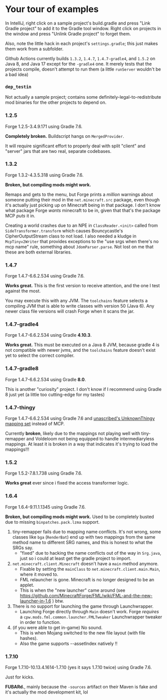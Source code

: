 # Your tour of examples

In IntelliJ, right click on a sample project's build.gradle and press "Link Gradle project" to add it to the Gradle tool window. Right click on projects in the window and press "Unlink Gradle project" to forget them.

Also, note the little hack in each project's `settings.gradle`; this just makes them work from a subfolder.

Github Actions currently builds `1.3.2`, `1.4.7`, `1.4.7-gradle4`, and `1.5.2` on Java 8, and Java 17 except for the `-gradle4` one. It merely tests that the projects compile, doesn't attempt to run them (a little `runServer` wouldn't be a bad idea)

### `dep_testin`

Not actually a sample project; contains some definitely-legal-to-redistribute mod binaries for the other projects to depend on.

### 1.2.5

Forge 1.2.5-3.4.9.171 using Gradle 7.6.

**Completely broken.** Buildscript hangs on `MergedProvider`.

It will require significant effort to properly deal with split "client" and "server" jars that are two real, separate codebases.

### 1.3.2

Forge 1.3.2-4.3.5.318 using Gradle 7.6.

**Broken, but compiling mods might work.**

Remaps and gets to the menu, but Forge prints a *million* warnings about someone putting their mod in the `net.minecraft.src` package, even though it's actually just picking up on Minecraft being in that package. I don't know what package Forge *wants* minecraft to be in, given that that's the package MCP *puts* it in.

Creating a world crashes due to an NPE in `ClassReader.<init>` called from `SideTransformer.transform` which causes Bouncycastle's CipherOutputStream class to not load. I also needed a kludge in `McpTinyv2Writer` that provides exceptions to the "use srgs when there's no mcp name" rule, something about `JdomParser.parse`. Not lost on me that these are both external libraries.

### 1.4.7

Forge 1.4.7-6.6.2.534 using Gradle 7.6.

**Works great.** This is the first version to receive attention, and the one I test against the most.

You may execute this with any JVM. The `toolchains` feature selects a compiling JVM that is able to write classes with version 50 (Java 6). Any newer class file versions will crash Forge when it scans the jar.

### 1.4.7-gradle4

Forge 1.4.7-6.6.2.534 using Gradle **4.10.3**.

**Works great.** This must be executed on a Java 8 JVM, because gradle 4 is not compatible with newer jvms, and the `toolchains` feature doesn't exist yet to select the correct compiler.

### 1.4.7-gradle8

Forge 1.4.7-6.6.2.534 using Gradle **8.0**.

This is another "curiosity" project. I don't know if I recommend using Gradle 8 just yet (a little too cutting-edge for my tastes)

### 1.4.7-thingy

Forge 1.4.7-6.6.2.534 using Gradle 7.6 and [unascribed's UnknownThingy mapping set](https://git.sleeping.town/unascribed/UnknownThingy) instead of MCP.

Currently **broken**, likely due to the mappings not playing well with tiny-remapper and Voldeloom not being equipped to handle intermediaryless mappings. At least it is broken in a way that indicates it's trying to load the mappings!!!

### 1.5.2

Forge 1.5.2-7.8.1.738 using Gradle 7.6.

**Works great** ever since i fixed the access transformer logic.

### 1.6.4

Forge 1.6.4-9.11.1.1345 using Gradle 7.6.

**Broken, but compiling mods might work.** Used to be completely busted due to missing `binpatches.pack.lzma` support.

1. tiny-remapper fails due to mapping name conflicts. It's not wrong, some classes like `bga` (`RenderBat`) end up with two mappings from the same method name to different SRG names, and this is honest to what the SRGs say.
   * "fixed" due to hacking the name conflicts out of the way in `Srg.java`, just so i could at least get the gradle project to import.
2. `net.minecraft.client.Minecraft` doesn't have a `main` method anymore.
   * Fixable by setting the `mainClass` to `net.minecraft.client.main.Main`, where it moved to.
   * FML relauncher is gone. Minecraft is no longer designed to be an applet.
   * This is when the "new launcher" came around (see https://github.com/MinecraftForge/FML/wiki/FML-and-the-new-launcher-in-1.6 ) btw.
3. There is no support for launching the game through Launchwrapper.
   * Launching Forge directly through `Main` doesn't work. Forge *requires* a `cpw.mods.fml.common.launcher.FMLTweaker` Launchwrapper tweaker in order to function.
4. (if you were able to get in-game) No sound.
   * This is when Mojang switched to the new file layout (with file hashes).
   * Also the game supports --assetIndex natively :bangbang:

### 1.7.10

Forge 1.7.10-10.13.4.1614-1.7.10 (yes it says 1.7.10 twice) using Gradle 7.6.

Just for kicks.

**FUBARd.**, mainly because the `-sources` artifact on their Maven is fake and it's actually the mod development kit, lol